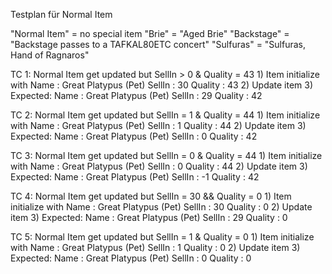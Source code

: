 Testplan für Normal Item

"Normal Item" = no special item
"Brie" = "Aged Brie"
"Backstage" = "Backstage passes to a TAFKAL80ETC concert"
"Sulfuras" = "Sulfuras, Hand of Ragnaros"

TC 1: Normal Item get updated but SellIn > 0 & Quality = 43
    1) Item initialize with
        Name : Great Platypus (Pet)
        SellIn : 30
        Quality : 43
    2) Update item
    3) Expected:
        Name : Great Platypus (Pet)
        SellIn : 29
        Quality : 42

TC 2: Normal Item get updated but SellIn = 1 & Quality = 44
    1) Item initialize with
        Name : Great Platypus (Pet)
        SellIn : 1
        Quality : 44
    2) Update item
    3) Expected:
        Name : Great Platypus (Pet)
        SellIn : 0
        Quality : 42

TC 3: Normal Item get updated but SellIn = 0 & Quality = 44
    1) Item initialize with
        Name : Great Platypus (Pet)
        SellIn : 0
        Quality : 44
    2) Update item
    3) Expected:
        Name : Great Platypus (Pet)
        SellIn : -1
        Quality : 42

TC 4: Normal Item get updated but SellIn = 30 && Quality = 0
    1) Item initialize with
        Name : Great Platypus (Pet)
        SellIn : 30
        Quality : 0
    2) Update item
    3) Expected:
        Name : Great Platypus (Pet)
        SellIn : 29
        Quality : 0

TC 5: Normal Item get updated but SellIn = 1 & Quality = 0
    1) Item initialize with
        Name : Great Platypus (Pet)
        SellIn : 1
        Quality : 0
    2) Update item
    3) Expected:
        Name : Great Platypus (Pet)
        SellIn : 0
        Quality : 0